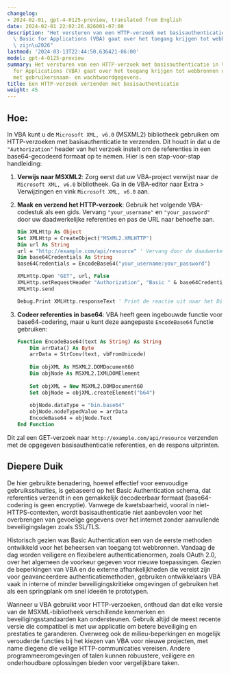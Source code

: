 ```yaml
---
changelog:
- 2024-02-01, gpt-4-0125-preview, translated from English
date: 2024-02-01 22:02:26.826001-07:00
description: "Het versturen van een HTTP-verzoek met basisauthenticatie in Visual\
  \ Basic for Applications (VBA) gaat over het toegang krijgen tot webbronnen die\
  \ zijn\u2026"
lastmod: '2024-03-13T22:44:50.636421-06:00'
model: gpt-4-0125-preview
summary: Het versturen van een HTTP-verzoek met basisauthenticatie in Visual Basic
  for Applications (VBA) gaat over het toegang krijgen tot webbronnen die zijn beveiligd
  met gebruikersnaam- en wachtwoordgegevens.
title: Een HTTP-verzoek verzenden met basisauthenticatie
weight: 45
---
```


## Hoe:
In VBA kunt u de `Microsoft XML, v6.0` (MSXML2) bibliotheek gebruiken om HTTP-verzoeken met basisauthenticatie te verzenden. Dit houdt in dat u de `"Authorization"` header van het verzoek instelt om de referenties in een base64-gecodeerd formaat op te nemen. Hier is een stap-voor-stap handleiding:

1. **Verwijs naar MSXML2**: Zorg eerst dat uw VBA-project verwijst naar de `Microsoft XML, v6.0` bibliotheek. Ga in de VBA-editor naar Extra > Verwijzingen en vink `Microsoft XML, v6.0` aan.

2. **Maak en verzend het HTTP-verzoek**: Gebruik het volgende VBA-codestuk als een gids. Vervang `"your_username"` en `"your_password"` door uw daadwerkelijke referenties en pas de URL naar behoefte aan.

    ```vb
    Dim XMLHttp As Object
    Set XMLHttp = CreateObject("MSXML2.XMLHTTP")
    Dim url As String
    url = "http://example.com/api/resource" ' Vervang door de daadwerkelijke URL
    Dim base64Credentials As String
    base64Credentials = EncodeBase64("your_username:your_password")
    
    XMLHttp.Open "GET", url, False
    XMLHttp.setRequestHeader "Authorization", "Basic " & base64Credentials
    XMLHttp.send
    
    Debug.Print XMLHttp.responseText ' Print de reactie uit naar het Directe Venster
    ```

3. **Codeer referenties in base64**: VBA heeft geen ingebouwde functie voor base64-codering, maar u kunt deze aangepaste `EncodeBase64` functie gebruiken:

    ```vb
    Function EncodeBase64(text As String) As String
        Dim arrData() As Byte
        arrData = StrConv(text, vbFromUnicode)
        
        Dim objXML As MSXML2.DOMDocument60
        Dim objNode As MSXML2.IXMLDOMElement
        
        Set objXML = New MSXML2.DOMDocument60
        Set objNode = objXML.createElement("b64")
        
        objNode.dataType = "bin.base64"
        objNode.nodeTypedValue = arrData
        EncodeBase64 = objNode.Text
    End Function
    ```
    
Dit zal een GET-verzoek naar `http://example.com/api/resource` verzenden met de opgegeven basisauthenticatie referenties, en de respons uitprinten.

## Diepere Duik
De hier gebruikte benadering, hoewel effectief voor eenvoudige gebruikssituaties, is gebaseerd op het Basic Authentication schema, dat referenties verzendt in een gemakkelijk decodeerbaar formaat (base64-codering is geen encryptie). Vanwege de kwetsbaarheid, vooral in niet-HTTPS-contexten, wordt basisauthenticatie niet aanbevolen voor het overbrengen van gevoelige gegevens over het internet zonder aanvullende beveiligingslagen zoals SSL/TLS.

Historisch gezien was Basic Authentication een van de eerste methoden ontwikkeld voor het beheersen van toegang tot webbronnen. Vandaag de dag worden veiligere en flexibelere authenticatienormen, zoals OAuth 2.0, over het algemeen de voorkeur gegeven voor nieuwe toepassingen. Gezien de beperkingen van VBA en de externe afhankelijkheden die vereist zijn voor geavanceerdere authenticatiemethoden, gebruiken ontwikkelaars VBA vaak in interne of minder beveiligingskritieke omgevingen of gebruiken het als een springplank om snel ideeën te prototypen.

Wanneer u VBA gebruikt voor HTTP-verzoeken, onthoud dan dat elke versie van de MSXML-bibliotheek verschillende kenmerken en beveiligingsstandaarden kan ondersteunen. Gebruik altijd de meest recente versie die compatibel is met uw applicatie om betere beveiliging en prestaties te garanderen. Overweeg ook de milieu-beperkingen en mogelijk verouderde functies bij het kiezen van VBA voor nieuwe projecten, met name diegene die veilige HTTP-communicaties vereisen. Andere programmeeromgevingen of talen kunnen robuustere, veiligere en onderhoudbare oplossingen bieden voor vergelijkbare taken.
